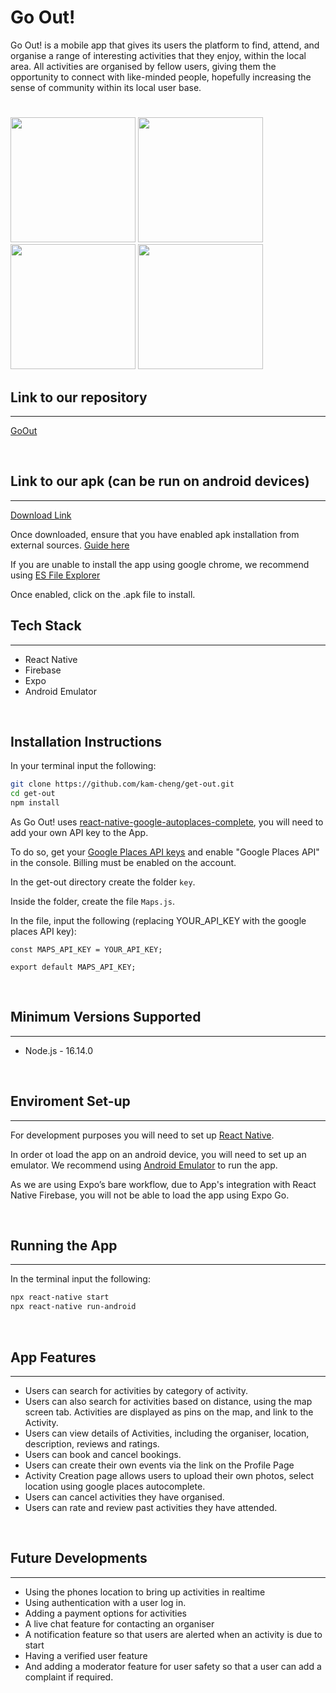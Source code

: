 # Go Out!

Go Out! is a mobile app that gives its users the platform to find, attend, and organise a range of interesting activities that they enjoy, within the local area. All activities are organised by fellow users, giving them the opportunity to connect with like-minded people, hopefully increasing the sense of community within its local user base.

#

<img src="https://firebasestorage.googleapis.com/v0/b/get-out-21a4f.appspot.com/o/homepage.png?alt=media&token=a6d5ca93-2c8e-4894-90db-0363c8185d2f" style="width:200px;"/>
<img src="https://firebasestorage.googleapis.com/v0/b/get-out-21a4f.appspot.com/o/activityList.png?alt=media&token=c655b0e5-4a14-43f6-809b-139b2ad8273b" style="width:200px;">
<img src="https://firebasestorage.googleapis.com/v0/b/get-out-21a4f.appspot.com/o/organiser.png?alt=media&token=4a61fca3-8706-4ffd-b89d-e5176cd47856" style="width:200px;">
<img src="https://firebasestorage.googleapis.com/v0/b/get-out-21a4f.appspot.com/o/userProfile.png?alt=media&token=20a6009a-dd27-44c4-90db-b10c2f386c7c" style="width:200px;">

<br/>

## Link to our repository

---

[GoOut](https://github.com/kam-cheng/get-out)

<br/>

## Link to our apk (can be run on android devices)

---

[Download Link](https://expo.dev/artifacts/eas/j3WiqqvYhFLwrpCtBwEwZF.apk)

Once downloaded, ensure that you have enabled apk installation from external sources. [Guide here](https://www.expressvpn.com/support/vpn-setup/enable-apk-installs-android/)

If you are unable to install the app using google chrome, we recommend using [ES File Explorer](https://es-file-explorer.en.uptodown.com/android)

Once enabled, click on the .apk file to install.
<br/>

## Tech Stack

---

- React Native
- Firebase
- Expo
- Android Emulator

<br/>

## Installation Instructions

In your terminal input the following:

```bash
git clone https://github.com/kam-cheng/get-out.git
cd get-out
npm install
```

As Go Out! uses [react-native-google-autoplaces-complete](https://github.com/FaridSafi/react-native-google-places-autocomplete), you will need to add your own API key to the App.

To do so, get your [Google Places API keys](https://developers.google.com/maps/documentation/places/web-service/get-api-key/) and enable "Google Places API" in the console. Billing must be enabled on the account.

In the get-out directory create the folder `key`.

Inside the folder, create the file `Maps.js`.

In the file, input the following (replacing YOUR_API_KEY with the google places API key):

```
const MAPS_API_KEY = YOUR_API_KEY;

export default MAPS_API_KEY;

```

<br/>

## Minimum Versions Supported

---

- Node.js - 16.14.0

<br/>

## Enviroment Set-up

---

For development purposes you will need to set up [React Native](https://reactnative.dev/docs/environment-setup).

In order ot load the app on an android device, you will need to set up an emulator. We recommend using [Android Emulator](https://docs.expo.dev/workflow/android-studio-emulator/) to run the app.

As we are using Expo’s bare workflow, due to App's integration with React Native Firebase, you will not be able to load the app using Expo Go.

<br/>

## Running the App

---

In the terminal input the following:

```bash
npx react-native start
npx react-native run-android
```

<br/>

## App Features

---

- Users can search for activities by category of activity.
- Users can also search for activities based on distance, using the map screen tab. Activities are displayed as pins on the map, and link to the Activity.
- Users can view details of Activities, including the organiser, location, description, reviews and ratings.
- Users can book and cancel bookings.
- Users can create their own events via the link on the Profile Page
- Activity Creation page allows users to upload their own photos, select location using google places autocomplete.
- Users can cancel activities they have organised.
- Users can rate and review past activities they have attended.

<br/>

## Future Developments

---

- Using the phones location to bring up activities in realtime
- Using authentication with a user log in.
- Adding a payment options for activities
- A live chat feature for contacting an organiser
- A notification feature so that users are alerted when an activity is due to start
- Having a verified user feature
- And adding a moderator feature for user safety so that a user can add a complaint if required.
